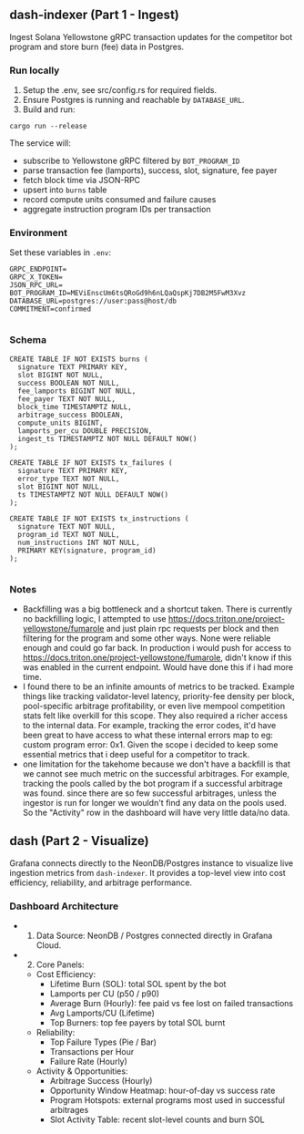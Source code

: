 ## dash-indexer (Part 1 - Ingest)

Ingest Solana Yellowstone gRPC transaction updates for the competitor bot program and store burn (fee) data in Postgres.

### Run locally

1. Setup the .env, see src/config.rs for required fields.
2. Ensure Postgres is running and reachable by `DATABASE_URL`.
3. Build and run:

```
cargo run --release
```

The service will:
- subscribe to Yellowstone gRPC filtered by `BOT_PROGRAM_ID`
- parse transaction fee (lamports), success, slot, signature, fee payer
- fetch block time via JSON-RPC
- upsert into `burns` table
- record compute units consumed and failure causes
- aggregate instruction program IDs per transaction



### Environment

Set these variables in `.env`:

```
GRPC_ENDPOINT=
GRPC_X_TOKEN=
JSON_RPC_URL=
BOT_PROGRAM_ID=MEViEnscUm6tsQRoGd9h6nLQaQspKj7DB2M5FwM3Xvz
DATABASE_URL=postgres://user:pass@host/db
COMMITMENT=confirmed


```

### Schema

```
CREATE TABLE IF NOT EXISTS burns (
  signature TEXT PRIMARY KEY,
  slot BIGINT NOT NULL,
  success BOOLEAN NOT NULL,
  fee_lamports BIGINT NOT NULL,
  fee_payer TEXT NOT NULL,
  block_time TIMESTAMPTZ NULL,
  arbitrage_success BOOLEAN,
  compute_units BIGINT,
  lamports_per_cu DOUBLE PRECISION,
  ingest_ts TIMESTAMPTZ NOT NULL DEFAULT NOW()
);

CREATE TABLE IF NOT EXISTS tx_failures (
  signature TEXT PRIMARY KEY,
  error_type TEXT NOT NULL,
  slot BIGINT NOT NULL,
  ts TIMESTAMPTZ NOT NULL DEFAULT NOW()
);

CREATE TABLE IF NOT EXISTS tx_instructions (
  signature TEXT NOT NULL,
  program_id TEXT NOT NULL,
  num_instructions INT NOT NULL,
  PRIMARY KEY(signature, program_id)
);


```

### Notes
- Backfilling was a big bottleneck and a shortcut taken. There is currently no backfilling logic, I attempted to use https://docs.triton.one/project-yellowstone/fumarole and just plain rpc requests per block and then filtering for the program and some other ways. None were reliable enough and could go far back. In production i would push for access to https://docs.triton.one/project-yellowstone/fumarole, didn't know if this was enabled in the current endpoint. Would have done this if i had more time. 
- I found there to be an infinite amounts of metrics to be tracked. Example things like tracking validator-level latency, priority-fee density per block, pool-specific arbitrage profitability, or even live mempool competition stats felt like overkill for this scope. They also required a richer access to the internal data. For example, tracking the error codes, it'd have been great to have access to what these internal errors map to eg: custom program error: 0x1. Given the scope i decided to keep some essential metrics that i deep useful for a competitor to track. 
- one limitation for the takehome because we don't have a backfill is that we cannot see much metric on the successful arbitrages. For example, tracking the pools called by the bot program if a successful arbitrage was found. since there are so few successful arbitrages, unless the ingestor is run for longer we wouldn't find any data on the pools used. So the "Activity" row in the dashboard will have very little data/no data. 









## dash (Part 2 - Visualize)

Grafana connects directly to the NeonDB/Postgres instance to visualize live ingestion metrics from `dash-indexer`. It provides a top-level view into cost efficiency, reliability, and arbitrage performance.

### Dashboard Architecture

- 1. Data Source: NeonDB / Postgres connected directly in Grafana Cloud.

- 2. Core Panels:
  - Cost Efficiency:
    - Lifetime Burn (SOL): total SOL spent by the bot
    - Lamports per CU (p50 / p90)
    - Average Burn (Hourly): fee paid vs fee lost on failed transactions
    - Avg Lamports/CU (Lifetime)
    - Top Burners: top fee payers by total SOL burnt
  - Reliability:
    - Top Failure Types (Pie / Bar)
    - Transactions per Hour
    - Failure Rate (Hourly)
  - Activity & Opportunities:
    - Arbitrage Success (Hourly)
    - Opportunity Window Heatmap: hour-of-day vs success rate
    - Program Hotspots: external programs most used in successful arbitrages
    - Slot Activity Table: recent slot-level counts and burn SOL
